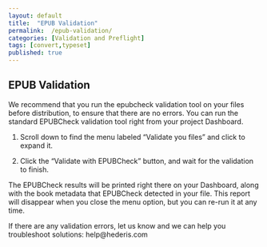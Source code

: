 ```yaml
---
layout: default
title:  "EPUB Validation"
permalink:  /epub-validation/
categories: [Validation and Preflight]
tags: [convert,typeset]
published: true
---
```


<section data-type="chapter" class="hsecchapter" data-hederis-type="hsecchapter" id="epub-validation" data-pi-attrs="id: epub-validation; data-tags: convert,typeset;" role="doc-chapter" data-tags="convert,typeset" data-author-name=" " data-book-title=" " title="EPUB Validation"><h1 data-hederis-type="hblkchaptitle" class="hblkchaptitle" id="pSWdSbejk">EPUB Validation</h1><p class="hblkp" data-hederis-type="hblkp" id="p5d4UNE4N">We recommend that you run the epubcheck validation tool on your files before distribution, to ensure that there are no errors. You can run the standard EPUBCheck validation tool right from your project Dashboard. </p><ol class="hwprnumlist" data-hederis-type="hwprnumlist" id="pl438gnLL"><li class="hblkoli" data-hederis-type="hblkoli" id="lizfyPhA69"><p class="hblkoli" data-hederis-type="hblklip" id="p4vE5Hv1z">Scroll down to find the menu labeled &#8220;Validate you files&#8221; and click to expand it.</p></li><li class="hblkoli" data-hederis-type="hblkoli" id="liqLqnlkWQ"><p class="hblkoli" data-hederis-type="hblklip" id="pGAxjVMOa">Click the &#8220;Validate with EPUBCheck&#8221; button, and wait for the validation to finish.</p></li></ol><p class="hblkp" data-hederis-type="hblkp" id="pcVoNrb8g">The EPUBCheck results will be printed right there on your Dashboard, along with the book metadata that EPUBCheck detected in your file. This report will disappear when you close the menu option, but you can re-run it at any time.</p><p class="hblkp" data-hederis-type="hblkp" id="pslrkrSc2">If there are any validation errors, let us know and we can help you troubleshoot solutions: help@hederis.com</p></section>
